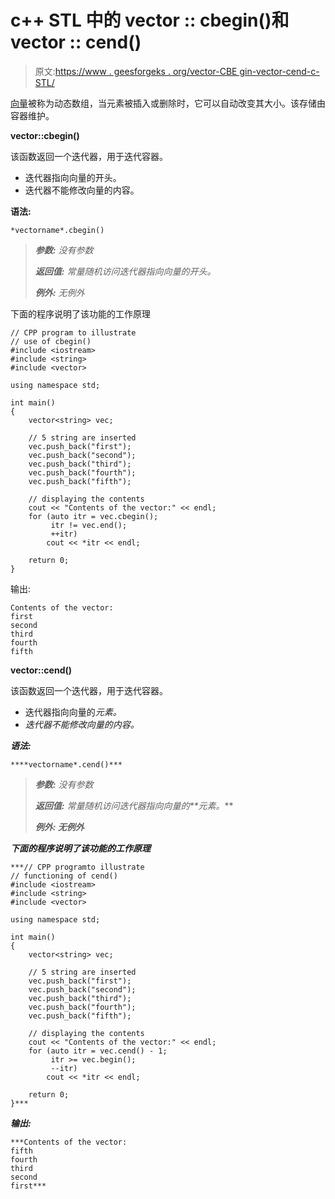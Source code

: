 # c++ STL 中的 vector :: cbegin()和 vector :: cend()

> 原文:[https://www . geesforgeks . org/vector-CBE gin-vector-cend-c-STL/](https://www.geeksforgeeks.org/vector-cbegin-vector-cend-c-stl/)

[向量](https://www.geeksforgeeks.org/vector-in-cpp-stl/)被称为动态数组，当元素被插入或删除时，它可以自动改变其大小。该存储由容器维护。

**vector::cbegin()**

该函数返回一个迭代器，用于迭代容器。

*   迭代器指向向量的开头。
*   迭代器不能修改向量的内容。

**语法:**

```
*vectorname*.cbegin()

```

> ***参数:***
> *没有参数*
> 
> ***返回值:***
> *常量随机访问迭代器指向向量的开头。*
> 
> ***例外:***
> *无例外*

下面的程序说明了该功能的工作原理

```
// CPP program to illustrate
// use of cbegin()
#include <iostream>
#include <string>
#include <vector>

using namespace std;

int main()
{
    vector<string> vec;

    // 5 string are inserted
    vec.push_back("first");
    vec.push_back("second");
    vec.push_back("third");
    vec.push_back("fourth");
    vec.push_back("fifth");

    // displaying the contents
    cout << "Contents of the vector:" << endl;
    for (auto itr = vec.cbegin(); 
         itr != vec.end(); 
         ++itr)
        cout << *itr << endl;

    return 0;
}
```

输出:

```
Contents of the vector:
first
second
third
fourth
fifth

```

**vector::cend()**

该函数返回一个迭代器，用于迭代容器。

*   迭代器指向向量的*元素。*
*   *迭代器不能修改向量的内容。*

***语法:***

```
****vectorname*.cend()*** 
```

> ****参数:***
> *没有参数**
> 
> ****返回值:***
> *常量随机访问迭代器指向向量的**元素。****
> 
> ******例外:***
> *无例外****

***下面的程序说明了该功能的工作原理***

```
***// CPP programto illustrate
// functioning of cend()
#include <iostream>
#include <string>
#include <vector>

using namespace std;

int main()
{
    vector<string> vec;

    // 5 string are inserted
    vec.push_back("first");
    vec.push_back("second");
    vec.push_back("third");
    vec.push_back("fourth");
    vec.push_back("fifth");

    // displaying the contents
    cout << "Contents of the vector:" << endl;
    for (auto itr = vec.cend() - 1; 
         itr >= vec.begin(); 
         --itr)
        cout << *itr << endl;

    return 0;
}***
```

***输出:***

```
***Contents of the vector:
fifth
fourth
third
second
first*** 
```